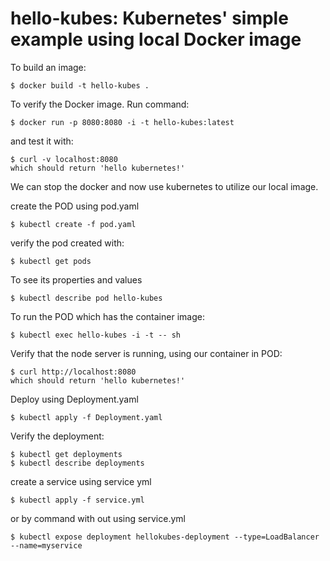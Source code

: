 # 

# hello-kubes: Kubernetes' simple example using local Docker image

To build an image:
```
$ docker build -t hello-kubes .
```

To verify the Docker image. Run command:
```
$ docker run -p 8080:8080 -i -t hello-kubes:latest 
```
and test it with:
```
$ curl -v localhost:8080
which should return 'hello kubernetes!'
```

We can stop the docker and now use kubernetes to utilize our local image.

create the POD using pod.yaml
```
$ kubectl create -f pod.yaml
```
verify the pod created with:
```
$ kubectl get pods
```
To see its properties and values
```
$ kubectl describe pod hello-kubes
```

To run the POD which has the container image:
```
$ kubectl exec hello-kubes -i -t -- sh
```
Verify that the node server is running, using our container in POD:
```
$ curl http://localhost:8080
which should return 'hello kubernetes!'
```
Deploy using Deployment.yaml
```
$ kubectl apply -f Deployment.yaml 
```
Verify the deployment:
```
$ kubectl get deployments
$ kubectl describe deployments
```
create a service using service yml 
```
$ kubectl apply -f service.yml
```
or by command with out using service.yml
```
$ kubectl expose deployment hellokubes-deployment --type=LoadBalancer --name=myservice
```
